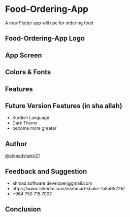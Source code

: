 # Food-Ordering-App

A new Flutter app will use for ordering food

## Food-Ordering-App Logo

## App Screen

## Colors & Fonts

## Features

## Future Version Features (in sha allah)
<ul>
  <li>Kurdish Language</li>
  <li>Dark Theme</li>
  <li>become more greater</li>
</ul>

## Author
<a href = "https://github.com/ahmadshakir21">@ahmadshakir21</a>

## Feedback and Suggestion
<ul>
  <li>ahmad.software.developer@gmail.com</li>
  <li>https://www.linkedin.com/in/ahmad-shakir-1a6a95226/</li>
  <li>+964 750 715 7007</li>
</ul>

## Conclusion
